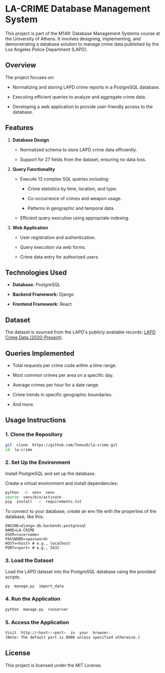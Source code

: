 # LA-CRIME Database Management System

  

  

This project is part of the M149: Database Management Systems course at the University of Athens. It involves designing, implementing, and demonstrating a database solution to manage crime data published by the Los Angeles Police Department (LAPD).

  

  

## Overview

  

  

The project focuses on:

  

- Normalizing and storing LAPD crime reports in a PostgreSQL database.

- Executing efficient queries to analyze and aggregate crime data.

- Developing a web application to provide user-friendly access to the database.

  

  

## Features

  
  

1.  **Database Design**

  

    - Normalized schema to store LAPD crime data efficiently.

    - Support for 27 fields from the dataset, ensuring no data loss.

  

  

2.  **Query Functionality**

  

    - Execute 13 complex SQL queries including:

        - Crime statistics by time, location, and type.

        - Co-occurrence of crimes and weapon usage.

        - Patterns in geographic and temporal data.

    - Efficient query execution using appropriate indexing.

  

3.  **Web Application**

  

    - User registration and authentication.

    - Query execution via web forms.

    - Crime data entry for authorized users.

  
  

## Technologies Used

  

-  **Database:** PostgreSQL

-  **Backend Framework:** Django

-  **Frontend Framework:** React

  
  

## Dataset

  

The dataset is sourced from the LAPD's publicly available records: [LAPD Crime Data (2020-Present)](https://data.lacity.org/Public-Safety/Crime-Data-from-2020-to-Present/2nrs-mtv8).

  
  
  

## Queries Implemented

  

- Total requests per crime code within a time range.

- Most common crimes per area on a specific day.

- Average crimes per hour for a date range.

- Crime trends in specific geographic boundaries.

- And more.

  

## Usage Instructions

  

  

### 1. Clone the Repository

  

```bash
git  clone  https://github.com/TomusD/la-crime.git
cd  la-crime
```

  

  

### 2. Set Up the Environment

  

Install PostgreSQL and set up the database.

Create a virtual environment and install dependencies:

  

```bash
python  -m  venv  venv
source  venv/bin/activate
pip  install  -r  requirements.txt
```

  

To connect to your database, create an env file with the properties of the database, like this:

```
ENGINE=django.db.backends.postgresql
NAME=LA-CRIME
USER=<username>
PASSWORD=<password>
HOST=<host> # e.g., localhost
PORT=<port> # e.g., 5432
```

  

  

### 3. Load the Dataset

  

Load the LAPD dataset into the PostgreSQL database using the provided scripts.

  

```bash
py  manage.py  import_data
```

  

### 4. Run the Application

  

```bash
python  manage.py  runserver
```

  

### 5. Access the Application

  

```bash
Visit  http://<host>:<port>  in  your  browser.
(Note: The default port is 8000 unless specified otherwise.)
```

  

  

## License

  

This project is licensed under the MIT License.